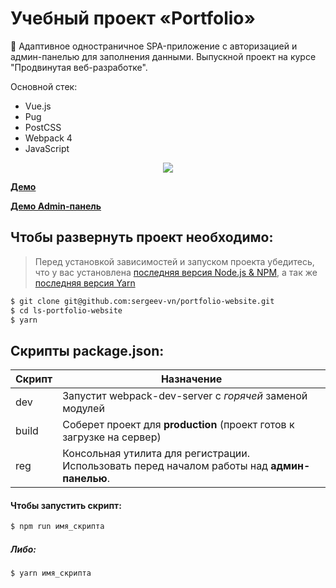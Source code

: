 # Учебный проект «Portfolio»
💼 Адаптивное одностраничное SPA-приложение с авторизацией и админ-панелью для заполнения данными. Выпускной проект на курсе "Продвинутая веб-разработке".

Основной стек:
+ Vue.js
+ Pug
+ PostCSS
+ Webpack 4
+ JavaScript

<p align='center'>
<img src='http://lessons.sergeev.press/git%20portf%20(1).png'>
</p>

[**Демо**](https://sergeev-vn.github.io/chocco/)

[**Демо Admin-панель**](https://sergeev-vn.github.io/chocco/admin)

## Чтобы развернуть проект необходимо:
> Перед установкой зависимостей и запуском проекта убедитесь, что у вас установлена [последняя версия Node.js & NPM](https://nodejs.org/en/download/current/), а так же
> [последняя версия Yarn](https://yarnpkg.com/ru/docs/install)

```sh
$ git clone git@github.com:sergeev-vn/portfolio-website.git
$ cd ls-portfolio-website
$ yarn
```

## Скрипты package.json:

| Скрипт | Назначение                                                                                   |
| ------ | -------------------------------------------------------------------------------------------- |
| dev    | Запустит webpack-dev-server с _горячей_ заменой модулей                                      |
| build  | Соберет проект для **production** (проект готов к загрузке на сервер)                        |
| reg    | Консольная утилита для регистрации. Использовать перед началом работы над **админ-панелью**. |

#### Чтобы запустить скрипт:

```sh
$ npm run имя_скрипта
```

##### Либо:

```sh
$ yarn имя_скрипта
```
